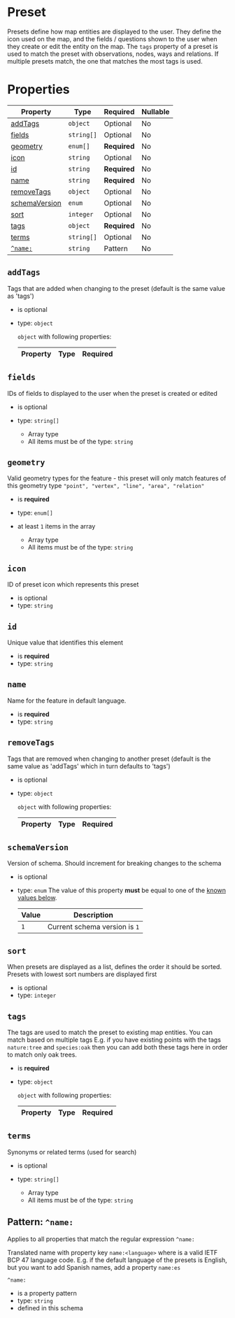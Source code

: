 # Preset

Presets define how map entities are displayed to the user. They define the icon used on the map, and the fields /
questions shown to the user when they create or edit the entity on the map. The `tags` property of a preset is used to
match the preset with observations, nodes, ways and relations. If multiple presets match, the one that matches the most
tags is used.

# Properties

| Property                        | Type       | Required     | Nullable |
| ------------------------------- | ---------- | ------------ | -------- |
| [addTags](#addtags)             | `object`   | Optional     | No       | Preset (this schema) |
| [fields](#fields)               | `string[]` | Optional     | No       | Preset (this schema) |
| [geometry](#geometry)           | `enum[]`   | **Required** | No       | Preset (this schema) |
| [icon](#icon)                   | `string`   | Optional     | No       | Preset (this schema) |
| [id](#id)                       | `string`   | **Required** | No       | Preset (this schema) |
| [name](#name)                   | `string`   | **Required** | No       | Preset (this schema) |
| [removeTags](#removetags)       | `object`   | Optional     | No       | Preset (this schema) |
| [schemaVersion](#schemaversion) | `enum`     | Optional     | No       | Preset (this schema) |
| [sort](#sort)                   | `integer`  | Optional     | No       | Preset (this schema) |
| [tags](#tags)                   | `object`   | **Required** | No       | Preset (this schema) |
| [terms](#terms)                 | `string[]` | Optional     | No       | Preset (this schema) |
| [`^name:`](#pattern-name)       | `string`   | Pattern      | No       |

## `addTags`

Tags that are added when changing to the preset (default is the same value as 'tags')

- is optional
- type: `object`

  `object` with following properties:

  | Property | Type | Required |
  | -------- | ---- | -------- |


## `fields`

IDs of fields to displayed to the user when the preset is created or edited

- is optional
- type: `string[]`

  - Array type
  - All items must be of the type: `string`

## `geometry`

Valid geometry types for the feature - this preset will only match features of this geometry type
`"point", "vertex", "line", "area", "relation"`

- is **required**
- type: `enum[]`
- at least `1` items in the array

  - Array type
  - All items must be of the type: `string`

## `icon`

ID of preset icon which represents this preset

- is optional
- type: `string`

## `id`

Unique value that identifies this element

- is **required**
- type: `string`

## `name`

Name for the feature in default language.

- is **required**
- type: `string`

## `removeTags`

Tags that are removed when changing to another preset (default is the same value as 'addTags' which in turn defaults to
'tags')

- is optional
- type: `object`

  `object` with following properties:

  | Property | Type | Required |
  | -------- | ---- | -------- |


## `schemaVersion`

Version of schema. Should increment for breaking changes to the schema

- is optional
- type: `enum` The value of this property **must** be equal to one of the
  [known values below](#schemaversion-known-values).

  | Value | Description                   |
  | ----- | ----------------------------- |
  | `1`   | Current schema version is `1` |

## `sort`

When presets are displayed as a list, defines the order it should be sorted. Presets with lowest sort numbers are
displayed first

- is optional
- type: `integer`

## `tags`

The tags are used to match the preset to existing map entities. You can match based on multiple tags E.g. if you have
existing points with the tags `nature:tree` and `species:oak` then you can add both these tags here in order to match
only oak trees.

- is **required**
- type: `object`

  `object` with following properties:

  | Property | Type | Required |
  | -------- | ---- | -------- |


## `terms`

Synonyms or related terms (used for search)

- is optional
- type: `string[]`

  - Array type
  - All items must be of the type: `string`

## Pattern: `^name:`

Applies to all properties that match the regular expression `^name:`

Translated name with property key `name:<language>` where <language> is a valid IETF BCP 47 language code. E.g. if the
default language of the presets is English, but you want to add Spanish names, add a property `name:es`

`^name:`

- is a property pattern
- type: `string`
- defined in this schema
